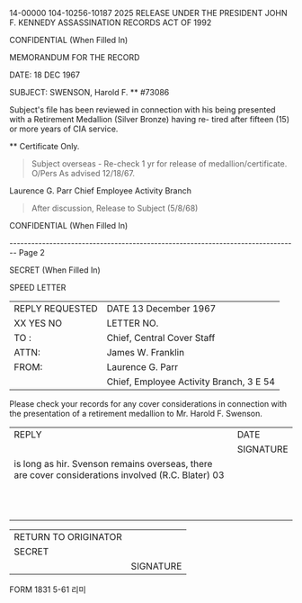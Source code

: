 14-00000
104-10256-10187
2025 RELEASE UNDER THE PRESIDENT JOHN F. KENNEDY ASSASSINATION RECORDS ACT OF 1992

CONFIDENTIAL
(When Filled In)

MEMORANDUM FOR THE RECORD

DATE: 18 DEC 1967

SUBJECT: SWENSON, Harold F. **
#73086

Subject's file has been reviewed in connection with his being
presented with a Retirement Medallion (Silver Bronze) having re-
tired after fifteen (15) or more years of CIA service.

** Certificate Only.

> Subject overseas - Re-check 1 yr for
> release of medallion/certificate. O/Pers
> As advised 12/18/67.

Laurence G. Parr
Chief
Employee Activity Branch

> After discussion,
> Release to
> Subject (5/8/68)

CONFIDENTIAL
(When Filled In)


-------------------------------------------------------------------------------- Page 2

SECRET
(When Filled In)

SPEED LETTER

|                 |                                         |
| --------------- | --------------------------------------- |
| REPLY REQUESTED | DATE 13 December 1967                   |
| XX YES NO       | LETTER NO.                              |
| TO :            | Chief, Central Cover Staff              |
| ATTN:           | James W. Franklin                       |
| FROM:           | Laurence G. Parr                        |
|                 | Chief, Employee Activity Branch, 3 E 54 |

Please check your records for any cover considerations in connection with the presentation of a retirement medallion to Mr. Harold F. Swenson.



|                                                                                                    |           |
| -------------------------------------------------------------------------------------------------- | --------- |
| REPLY                                                                                              | DATE      |
|                                                                                                    | SIGNATURE |
| is long as hir. Svenson remains overseas, there are cover considerations involved (R.C. Blater) 03 |           |
|                                                                                                    |           |
|                                                                                                    |           |
|                                                                                                    |           |
|                                                                                                    |           |
|                                                                                                    |           |
|                                                                                                    |           |
|                                                                                                    |           |
|                                                                                                    |           |
|                                                                                                    |           |
|                                                                                                    |           |
|                                                                                                    |           |



|                      |           |
| -------------------- | --------- |
| RETURN TO ORIGINATOR |           |
| SECRET               |           |
|                      | SIGNATURE |

FORM 1831
5-61
리미
